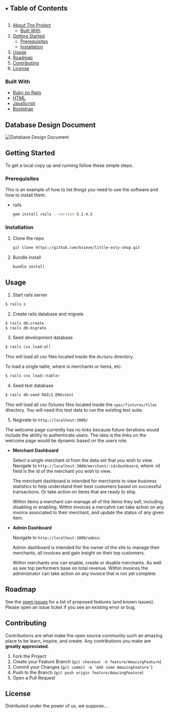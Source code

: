 




<!--
*** Thanks for checking out the Best-README-Template. If you have a suggestion
*** that would make this better, please fork the repo and create a pull request
*** or simply open an issue with the tag "enhancement".
*** Thanks again! Now go create something AMAZING! :D
***
***
***
*** To avoid retyping too much info. Do a search and replace for the following:
*** b-enji-cmd, relational-rails, twitter_handle, email, project_title, project_description
-->



<!-- PROJECT SHIELDS -->
<!--
*** I'm using markdown "reference style" links for readability.
*** Reference links are enclosed in brackets [ ] instead of parentheses ( ).
*** See the bottom of this document for the declaration of the reference variables
*** for contributors-url, forks-url, etc. This is an optional, concise syntax you may use.
*** https://www.markdownguide.org/basic-syntax/#reference-style-links
-->







<!-- TABLE OF CONTENTS -->
<details open="open">
  <summary><h2 style="display: inline-block">Table of Contents</h2></summary>
  <ol>
    <li>
      <a href="#about-the-project">About The Project</a>
      <ul>
        <li><a href="#built-with">Built With</a></li>
      </ul>
    </li>
    <li>
      <a href="#getting-started">Getting Started</a>
      <ul>
        <li><a href="#prerequisites">Prerequisites</a></li>
        <li><a href="#installation">Installation</a></li>
      </ul>
    </li>
    <li><a href="#usage">Usage</a></li>
    <li><a href="#roadmap">Roadmap</a></li>
    <li><a href="#contributing">Contributing</a></li>
    <li><a href="#license">License</a></li>
  </ol>
</details>



### Built With

* [Ruby on Rails](https://rubyonrails.org)
* [HTML](https://html.com)
* [JavaScript](https://www.javascript.com)
* [Bootstrap](https://getbootstrap.com/)


## Database Design Document
![Database Design Document](https://user-images.githubusercontent.com/72330302/109873878-9d558e80-7c2b-11eb-82fa-85a796040336.png)


<!-- GETTING STARTED -->
## Getting Started

To get a local copy up and running follow these simple steps.

### Prerequisites

This is an example of how to list things you need to use the software and how to install them.
* rails
  ```sh
  gem install rails --version 5.2.4.3
  ```

### Installation

1. Clone the repo
   ```sh
   git clone https://github.com/Gvieve/little-esty-shop.git
   ```
2. Bundle Install
   ```sh
   bundle install
   ```



<!-- USAGE EXAMPLES -->
## Usage

1. Start rails server
```sh
$ rails s
```
2. Create rails database and migrate
```sh
$ rails db:create
$ rails db:migrate
```
3. Seed development database
```sh
$ rails csv_load:all
```
This will load all csv files located inside the `db/data` directory.

To load a single table, where <table> is merchants or items, etc:
```sh
$ rails csv_load:<table>
```

4. Seed test database
```sh
$ rails db:seed RAILS_ENV=test
```
This will load all csv fixtures files located inside the `spec/fixtures/files` directory. You will need this test data to run the existing test suite.

5. Nagivate to `http://localhost:3000/`

The welcome page currently has no links because future iterations would include the ability to authenticate users. The idea is the links on the welcome page would be dynamic based on the users role.

* __Merchant Dashboard__

  Select a single merchant id from the data set that you wish to view. Navigate to `http://localhost:3000/merchant/:id/dashboard`, where :id field is the id of the merchant you wish to view.

  The merchant dashboard is intended for merchants to view business statistics to help understand their best customers based on successful transactions. Or take action on items that are ready to ship.

  Within items a merchant can manage all of the items they sell, including disabling or enabling. Within invoices a mercahnt can take action on any invoice associated to their merchant, and update the status of any given item.

* __Admin Dashboard__

  Navigate to `http://localhost:3000/admin`.

  Admin dashboard is intended for the owner of the site to manage their merchants, all invoices and gain insight on their top customers.

  Within merchants one can enable, create or disable merchants. As well as see top performers base on total revenue. Within invoices the administrator can take action on any invoice that is not yet complete.

<!-- ROADMAP -->
## Roadmap

See the [open issues](https://github.com/Gvieve/little-esty-shop/issues) for a list of proposed features (and known issues). Please open an issue ticket if you see an existing error or bug.



<!-- CONTRIBUTING -->
## Contributing

Contributions are what make the open source community such an amazing place to be learn, inspire, and create. Any contributions you make are **greatly appreciated**.

1. Fork the Project
2. Create your Feature Branch (`git checkout -b feature/AmazingFeature`)
3. Commit your Changes (`git commit -m 'Add some AmazingFeature'`)
4. Push to the Branch (`git push origin feature/AmazingFeature`)
5. Open a Pull Request



<!-- LICENSE -->
## License

Distributed under the power of us, we suppose...
